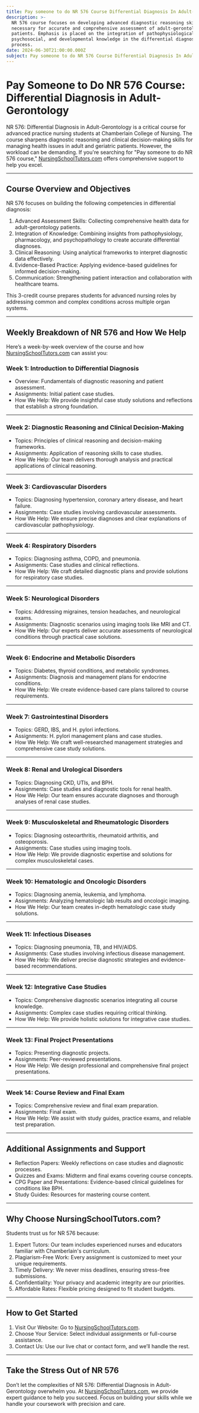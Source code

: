 ```yaml
---
title: Pay someone to do NR 576 Course Differential Diagnosis In Adult-Gerontology
description: >-
  NR 576 course focuses on developing advanced diagnostic reasoning skills
  necessary for accurate and comprehensive assessment of adult-gerontology
  patients. Emphasis is placed on the integration of pathophysiological,
  psychosocial, and developmental knowledge in the differential diagnosis
  process.
date: 2024-06-30T21:00:00.000Z
subject: Pay someone to do NR 576 Course Differential Diagnosis In Adult-Gerontology
---
```


# Pay Someone to Do NR 576 Course: Differential Diagnosis in Adult-Gerontology

NR 576: Differential Diagnosis in Adult-Gerontology is a critical course for advanced practice nursing students at Chamberlain College of Nursing. The course sharpens diagnostic reasoning and clinical decision-making skills for managing health issues in adult and geriatric patients. However, the workload can be demanding. If you're searching for "Pay someone to do NR 576 course," [NursingSchoolTutors.com](https://nursingschooltutors.com/) offers comprehensive support to help you excel.

***

## Course Overview and Objectives

NR 576 focuses on building the following competencies in differential diagnosis:

1. Advanced Assessment Skills: Collecting comprehensive health data for adult-gerontology patients.
2. Integration of Knowledge: Combining insights from pathophysiology, pharmacology, and psychopathology to create accurate differential diagnoses.
3. Clinical Reasoning: Using analytical frameworks to interpret diagnostic data effectively.
4. Evidence-Based Practice: Applying evidence-based guidelines for informed decision-making.
5. Communication: Strengthening patient interaction and collaboration with healthcare teams.

This 3-credit course prepares students for advanced nursing roles by addressing common and complex conditions across multiple organ systems.

***

## Weekly Breakdown of NR 576 and How We Help

Here’s a week-by-week overview of the course and how [NursingSchoolTutors.com](https://nursingschooltutors.com/) can assist you:

### Week 1: Introduction to Differential Diagnosis

* Overview: Fundamentals of diagnostic reasoning and patient assessment.
* Assignments: Initial patient case studies.
* How We Help: We provide insightful case study solutions and reflections that establish a strong foundation.

***

### Week 2: Diagnostic Reasoning and Clinical Decision-Making

* Topics: Principles of clinical reasoning and decision-making frameworks.
* Assignments: Application of reasoning skills to case studies.
* How We Help: Our team delivers thorough analysis and practical applications of clinical reasoning.

***

### Week 3: Cardiovascular Disorders

* Topics: Diagnosing hypertension, coronary artery disease, and heart failure.
* Assignments: Case studies involving cardiovascular assessments.
* How We Help: We ensure precise diagnoses and clear explanations of cardiovascular pathophysiology.

***

### Week 4: Respiratory Disorders

* Topics: Diagnosing asthma, COPD, and pneumonia.
* Assignments: Case studies and clinical reflections.
* How We Help: We craft detailed diagnostic plans and provide solutions for respiratory case studies.

***

### Week 5: Neurological Disorders

* Topics: Addressing migraines, tension headaches, and neurological exams.
* Assignments: Diagnostic scenarios using imaging tools like MRI and CT.
* How We Help: Our experts deliver accurate assessments of neurological conditions through practical case solutions.

***

### Week 6: Endocrine and Metabolic Disorders

* Topics: Diabetes, thyroid conditions, and metabolic syndromes.
* Assignments: Diagnosis and management plans for endocrine conditions.
* How We Help: We create evidence-based care plans tailored to course requirements.

***

### Week 7: Gastrointestinal Disorders

* Topics: GERD, IBS, and H. pylori infections.
* Assignments: H. pylori management plans and case studies.
* How We Help: We craft well-researched management strategies and comprehensive case study solutions.

***

### Week 8: Renal and Urological Disorders

* Topics: Diagnosing CKD, UTIs, and BPH.
* Assignments: Case studies and diagnostic tools for renal health.
* How We Help: Our team ensures accurate diagnoses and thorough analyses of renal case studies.

***

### Week 9: Musculoskeletal and Rheumatologic Disorders

* Topics: Diagnosing osteoarthritis, rheumatoid arthritis, and osteoporosis.
* Assignments: Case studies using imaging tools.
* How We Help: We provide diagnostic expertise and solutions for complex musculoskeletal cases.

***

### Week 10: Hematologic and Oncologic Disorders

* Topics: Diagnosing anemia, leukemia, and lymphoma.
* Assignments: Analyzing hematologic lab results and oncologic imaging.
* How We Help: Our team creates in-depth hematologic case study solutions.

***

### Week 11: Infectious Diseases

* Topics: Diagnosing pneumonia, TB, and HIV/AIDS.
* Assignments: Case studies involving infectious disease management.
* How We Help: We deliver precise diagnostic strategies and evidence-based recommendations.

***

### Week 12: Integrative Case Studies

* Topics: Comprehensive diagnostic scenarios integrating all course knowledge.
* Assignments: Complex case studies requiring critical thinking.
* How We Help: We provide holistic solutions for integrative case studies.

***

### Week 13: Final Project Presentations

* Topics: Presenting diagnostic projects.
* Assignments: Peer-reviewed presentations.
* How We Help: We design professional and comprehensive final project presentations.

***

### Week 14: Course Review and Final Exam

* Topics: Comprehensive review and final exam preparation.
* Assignments: Final exam.
* How We Help: We assist with study guides, practice exams, and reliable test preparation.

***

## Additional Assignments and Support

* Reflection Papers: Weekly reflections on case studies and diagnostic processes.
* Quizzes and Exams: Midterm and final exams covering course concepts.
* CPG Paper and Presentations: Evidence-based clinical guidelines for conditions like BPH.
* Study Guides: Resources for mastering course content.

***

## Why Choose NursingSchoolTutors.com?

Students trust us for NR 576 because:

1. Expert Tutors: Our team includes experienced nurses and educators familiar with Chamberlain's curriculum.
2. Plagiarism-Free Work: Every assignment is customized to meet your unique requirements.
3. Timely Delivery: We never miss deadlines, ensuring stress-free submissions.
4. Confidentiality: Your privacy and academic integrity are our priorities.
5. Affordable Rates: Flexible pricing designed to fit student budgets.

***

## How to Get Started

1. Visit Our Website: Go to [NursingSchoolTutors.com](https://nursingschooltutors.com/).
2. Choose Your Service: Select individual assignments or full-course assistance.
3. Contact Us: Use our live chat or contact form, and we’ll handle the rest.

***

## Take the Stress Out of NR 576

Don’t let the complexities of NR 576: Differential Diagnosis in Adult-Gerontology overwhelm you. At [NursingSchoolTutors.com](https://nursingschooltutors.com/), we provide expert guidance to help you succeed. Focus on building your skills while we handle your coursework with precision and care.
